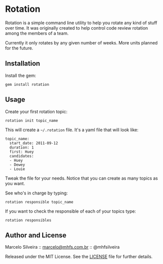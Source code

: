 Rotation
========

Rotation is a simple command line utility to help you rotate any kind of
stuff over time. It was originally created to help control code review
rotation among the members of a team.

Currently it only rotates by any given number of weeks. More units
planned for the future.

Installation
------------

Install the gem:

    gem install rotation

Usage
-----

Create your first rotation topic:

    rotation init topic_name

This will create a `~/.rotation` file. It's a yaml file that will look
like:

    topic_name:
      start_date: 2011-09-12
      duration: 1
      first: Huey
      candidates:
      - Huey
      - Dewey
      - Louie

Tweak the file for your needs. Notice that you can create as many topics
as you want.

See who's in charge by typing:

    rotation responsible topic_name

If you want to check the responsible of each of your topics type:

    rotation responsibles

Author and License
------------------

Marcelo Silveira :: marcelo@mhfs.com.br :: @mhfsilveira

Released under the MIT License. See the [LICENSE][license] file for further
details.

[license]: https://github.com/mhfs/rotation/blob/master/MIT-LICENSE
